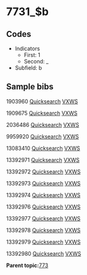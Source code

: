 # 7731\_$b

## Codes

-   Indicators
    -   First: 1
    -   Second: \_
-   Subfield: b

## Sample bibs

1903960 [Quicksearch](https://search.library.yale.edu/catalog/1903960) [VXWS](http://prodorbis.library.yale.edu:7014/vxws/GetHoldingsService?bibId=1903960)

1909675 [Quicksearch](https://search.library.yale.edu/catalog/1909675) [VXWS](http://prodorbis.library.yale.edu:7014/vxws/GetHoldingsService?bibId=1909675)

2036486 [Quicksearch](https://search.library.yale.edu/catalog/2036486) [VXWS](http://prodorbis.library.yale.edu:7014/vxws/GetHoldingsService?bibId=2036486)

9959920 [Quicksearch](https://search.library.yale.edu/catalog/9959920) [VXWS](http://prodorbis.library.yale.edu:7014/vxws/GetHoldingsService?bibId=9959920)

13083410 [Quicksearch](https://search.library.yale.edu/catalog/13083410) [VXWS](http://prodorbis.library.yale.edu:7014/vxws/GetHoldingsService?bibId=13083410)

13392971 [Quicksearch](https://search.library.yale.edu/catalog/13392971) [VXWS](http://prodorbis.library.yale.edu:7014/vxws/GetHoldingsService?bibId=13392971)

13392972 [Quicksearch](https://search.library.yale.edu/catalog/13392972) [VXWS](http://prodorbis.library.yale.edu:7014/vxws/GetHoldingsService?bibId=13392972)

13392973 [Quicksearch](https://search.library.yale.edu/catalog/13392973) [VXWS](http://prodorbis.library.yale.edu:7014/vxws/GetHoldingsService?bibId=13392973)

13392974 [Quicksearch](https://search.library.yale.edu/catalog/13392974) [VXWS](http://prodorbis.library.yale.edu:7014/vxws/GetHoldingsService?bibId=13392974)

13392976 [Quicksearch](https://search.library.yale.edu/catalog/13392976) [VXWS](http://prodorbis.library.yale.edu:7014/vxws/GetHoldingsService?bibId=13392976)

13392977 [Quicksearch](https://search.library.yale.edu/catalog/13392977) [VXWS](http://prodorbis.library.yale.edu:7014/vxws/GetHoldingsService?bibId=13392977)

13392978 [Quicksearch](https://search.library.yale.edu/catalog/13392978) [VXWS](http://prodorbis.library.yale.edu:7014/vxws/GetHoldingsService?bibId=13392978)

13392979 [Quicksearch](https://search.library.yale.edu/catalog/13392979) [VXWS](http://prodorbis.library.yale.edu:7014/vxws/GetHoldingsService?bibId=13392979)

13392980 [Quicksearch](https://search.library.yale.edu/catalog/13392980) [VXWS](http://prodorbis.library.yale.edu:7014/vxws/GetHoldingsService?bibId=13392980)

**Parent topic:**[773](../../tags/773/773.md)

